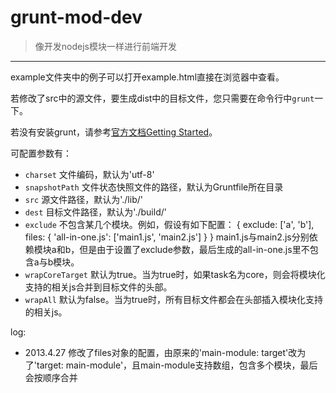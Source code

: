 # grunt-mod-dev

> 像开发nodejs模块一样进行前端开发

----


example文件夹中的例子可以打开example.html直接在浏览器中查看。

若修改了src中的源文件，要生成dist中的目标文件，您只需要在命令行中`grunt`一下。

若没有安装grunt，请参考[官方文档Getting Started](http://gruntjs.com/getting-started)。

可配置参数有：

- `charset` 文件编码，默认为'utf-8'
- `snapshotPath` 文件状态快照文件的路径，默认为Gruntfile所在目录
- `src` 源文件路径，默认为'./lib/'
- `dest` 目标文件路径，默认为'./build/'
- `exclude` 不包含某几个模块。例如，假设有如下配置：
    {
        exclude: ['a', 'b'],
        files: {
            'all-in-one.js': ['main1.js', 'main2.js']
        }
    }
    main1.js与main2.js分别依赖模块a和b，但是由于设置了exclude参数，最后生成的all-in-one.js里不包含a与b模块。
- `wrapCoreTarget` 默认为true。当为true时，如果task名为core，则会将模块化支持的相关js合并到目标文件的头部。
- `wrapAll` 默认为false。当为true时，所有目标文件都会在头部插入模块化支持的相关js。

log:

- 2013.4.27 修改了files对象的配置，由原来的'main-module: target'改为了'target: main-module'，且main-module支持数组，包含多个模块，最后会按顺序合并
